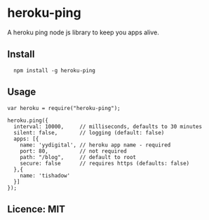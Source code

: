 # heroku-ping

A heroku ping node js library to keep you apps alive.

## Install

```
  npm install -g heroku-ping
```

## Usage

```
var heroku = require("heroku-ping");

heroku.ping({
  interval: 10000,     // milliseconds, defaults to 30 minutes
  silent: false,       // logging (default: false) 
  apps: [{
    name: 'yydigital', // heroku app name - required
    port: 80,          // not required
    path: "/blog",     // default to root
    secure: false      // requires https (defaults: false)
  },{
    name: 'tishadow'
  }]
});
```
## Licence: MIT
